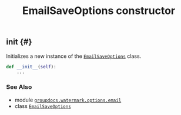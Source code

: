﻿---
title: EmailSaveOptions constructor
second_title: GroupDocs.Watermark for Python via .NET API References
description: 
type: docs
url: /python-net/groupdocs.watermark.options.email/emailsaveoptions/__init__/
is_root: false
weight: 10
---

## __init__ {#}

Initializes a new instance of the [`EmailSaveOptions`](/watermark/python-net/groupdocs.watermark.options.email/emailsaveoptions) class.



```python
def __init__(self):
    ...
```





### See Also
* module [`groupdocs.watermark.options.email`](../../)
* class [`EmailSaveOptions`](/watermark/python-net/groupdocs.watermark.options.email/emailsaveoptions)
